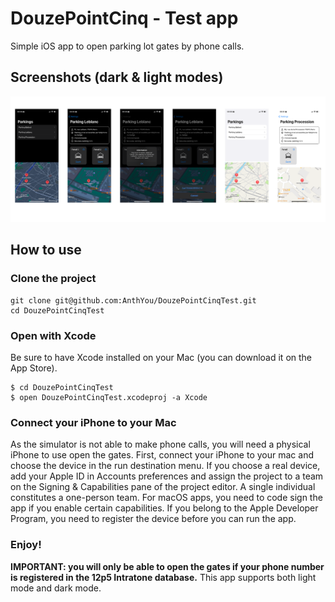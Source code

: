 # DouzePointCinq - Test app
Simple iOS app to open parking lot gates by phone calls.

## Screenshots (dark & light modes)
![Screenshots!](Images/screenshots.png "Screenshots")

## How to use

### Clone the project
```
git clone git@github.com:AnthYou/DouzePointCinqTest.git
cd DouzePointCinqTest
```

### Open with Xcode
Be sure to have Xcode installed on your Mac (you can download it on the App Store).

```
$ cd DouzePointCinqTest
$ open DouzePointCinqTest.xcodeproj -a Xcode
```

### Connect your iPhone to your Mac
As the simulator is not able to make phone calls, you will need a physical iPhone to use open the gates.
First, connect your iPhone to your mac and choose the device in the run destination menu.
If you choose a real device, add your Apple ID in Accounts preferences and assign the project to a team on the Signing & Capabilities pane of the project editor.
A single individual constitutes a one-person team.
For macOS apps, you need to code sign the app if you enable certain capabilities.
If you belong to the Apple Developer Program, you need to register the device before you can run the app.

### Enjoy!
**IMPORTANT: you will only be able to open the gates if your phone number is registered in the 12p5 Intratone database.**
This app supports both light mode and dark mode.
